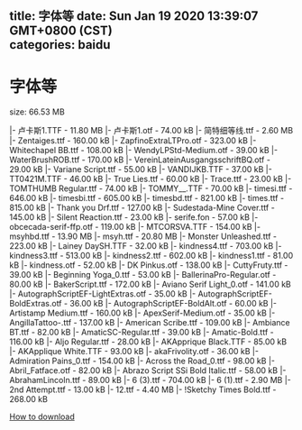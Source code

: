 
title: 字体等
date: Sun Jan 19 2020 13:39:07 GMT+0800 (CST)    
categories: baidu
---

# 字体等
size: 66.53 MB
 
 
|- 卢卡斯1.TTF - 11.80 MB
|- 卢卡斯1.otf - 74.00 kB
|- 简特细等线.ttf - 2.60 MB
|- Zentaiges.ttf - 160.00 kB
|- ZapfinoExtraLTPro.otf - 323.00 kB
|- Whitechapel BB.ttf - 108.00 kB
|- WendyLPStd-Medium.otf - 39.00 kB
|- WaterBrushROB.ttf - 170.00 kB
|- VereinLateinAusgangsschriftBQ.otf - 29.00 kB
|- Variane Script.ttf - 55.00 kB
|- VANDIJKB.TTF - 37.00 kB
|- TT0421M.TTF - 46.00 kB
|- True Lies.ttf - 60.00 kB
|- Trace.ttf - 23.00 kB
|- TOMTHUMB Regular.ttf - 74.00 kB
|- TOMMY__.TTF - 70.00 kB
|- timesi.ttf - 646.00 kB
|- timesbi.ttf - 605.00 kB
|- timesbd.ttf - 821.00 kB
|- times.ttf - 815.00 kB
|- Thank you Drf.ttf - 127.00 kB
|- Sudestada-Mine Cover.ttf - 145.00 kB
|- Silent Reaction.ttf - 23.00 kB
|- serife.fon - 57.00 kB
|- obcecada-serif-ffp.otf - 119.00 kB
|- MTCORSVA.TTF - 154.00 kB
|- msyhbd.ttf - 13.90 MB
|- msyh.ttf - 20.80 MB
|- Monster Unleashed.ttf - 223.00 kB
|- Lainey DaySH.TTF - 32.00 kB
|- kindness4.ttf - 703.00 kB
|- kindness3.ttf - 513.00 kB
|- kindness2.ttf - 602.00 kB
|- kindness1.ttf - 81.00 kB
|- kindness.otf - 52.00 kB
|- DK Pinkus.otf - 138.00 kB
|- CuttyFruty.ttf - 39.00 kB
|- Beginning Yoga_0.ttf - 53.00 kB
|- BallerinaPro-Regular.otf - 80.00 kB
|- BakerScript.ttf - 172.00 kB
|- Aviano Serif Light_0.otf - 141.00 kB
|- AutographScriptEF-LightExtras.otf - 35.00 kB
|- AutographScriptEF-BoldExtras.otf - 36.00 kB
|- AutographScriptEF-BoldAlt.otf - 60.00 kB
|- Artistamp Medium.ttf - 160.00 kB
|- ApexSerif-Medium.otf - 35.00 kB
|- AngillaTattoo-.ttf - 137.00 kB
|- American Scribe.ttf - 109.00 kB
|- Ambiance BT.ttf - 82.00 kB
|- AmaticSC-Regular.ttf - 39.00 kB
|- Amatic-Bold.ttf - 116.00 kB
|- Aljo Regular.ttf - 28.00 kB
|- AKApprique Black.TTF - 85.00 kB
|- AKApplique White.TTF - 93.00 kB
|- akaFrivolity.otf - 36.00 kB
|- Admiration Pains_0.ttf - 154.00 kB
|- Across the Road_0.ttf - 98.00 kB
|- Abril_Fatface.otf - 82.00 kB
|- Abrazo Script SSi Bold Italic.ttf - 58.00 kB
|- AbrahamLincoln.ttf - 89.00 kB
|- 6 (3).ttf - 704.00 kB
|- 6 (1).ttf - 2.90 MB
|- 2nd Attempt.ttf - 13.00 kB
|- 12.ttf - 4.40 MB
|- !Sketchy Times Bold.ttf - 268.00 kB

[How to download](https://bpcam.bemobtrk.com/go/2ceec3aa-1ca2-46d6-b9ff-aaa5c184517c?jno=2679)